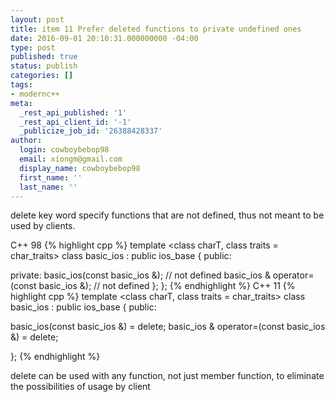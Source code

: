 ```yaml
---
layout: post
title: item 11 Prefer deleted functions to private undefined ones
date: 2016-09-01 20:10:31.000000000 -04:00
type: post
published: true
status: publish
categories: []
tags:
- modernc++
meta:
  _rest_api_published: '1'
  _rest_api_client_id: '-1'
  _publicize_job_id: '26388428337'
author:
  login: cowboybebop98
  email: xiongm@gmail.com
  display_name: cowboybebop98
  first_name: ''
  last_name: ''
---
```


delete key word specify functions that are not defined, thus not meant to be used by clients.

C++ 98
{% highlight cpp %}
template <class charT, class traits = char_traits<charT>>
class basic_ios : public ios_base {
public:
 
private:
  basic_ios(const basic_ios &); // not defined
  basic_ios & operator=(const basic_ios &); // not defined
};
};
{% endhighlight %}
C++ 11
{% highlight cpp %}
template <class charT, class traits = char_traits<charT>>
class basic_ios : public ios_base {
public:
 
  basic_ios(const basic_ios &) = delete;
  basic_ios & operator=(const basic_ios &) = delete;
 
};
{% endhighlight %}

delete can be used with any function, not just member function, to eliminate the possibilities of usage by client

&nbsp;

